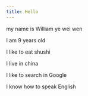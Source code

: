 ```yaml
---
title: Hello
---
```

my name is William ye wei wen

I am 9 years old

I like to eat shushi

I live in china

I like to search in Google

I know how to speak English